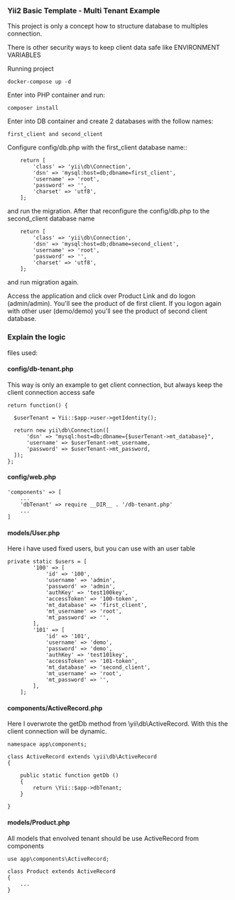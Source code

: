 ### Yii2 Basic Template - Multi Tenant Example

This project is only a concept how to structure database to multiples connection.

There is other security ways to keep client data safe like ENVIRONMENT VARIABLES

Running project

    docker-compose up -d

Enter into PHP container and run:

    composer install

Enter into DB container and create 2 databases with the follow names: 

    first_client and second_client

Configure config/db.php with the first_client database name::

```
    return [
        'class' => 'yii\db\Connection',
        'dsn' => 'mysql:host=db;dbname=first_client',
        'username' => 'root',
        'password' => '',
        'charset' => 'utf8',
    ];
```

and run the migration. After that reconfigure the config/db.php to the second_client database name 

```
    return [
        'class' => 'yii\db\Connection',
        'dsn' => 'mysql:host=db;dbname=second_client',
        'username' => 'root',
        'password' => '',
        'charset' => 'utf8',
    ];
```

and run migration again.

Access the application and click over Product Link and do logon (admin/admin). You'll see the product of de first client.
If you logon again with other user (demo/demo) you'll see the product of second client database.

### Explain the logic

files used:

#### config/db-tenant.php

This way is only an example to get client connection, but always keep the client connection access safe

```
return function() {

  $userTenant = Yii::$app->user->getIdentity();

  return new yii\db\Connection([
      'dsn' => "mysql:host=db;dbname={$userTenant->mt_database}",
      'username' => $userTenant->mt_username,
      'password' => $userTenant->mt_password,
  ]);
};
```

#### config/web.php

```
'components' => [
    ...
    'dbTenant' => require __DIR__ . '/db-tenant.php'
    ...
]
```

#### models/User.php

Here i have used fixed users, but you can use with an user table

```
private static $users = [
        '100' => [
            'id' => '100',
            'username' => 'admin',
            'password' => 'admin',
            'authKey' => 'test100key',
            'accessToken' => '100-token',
            'mt_database' => 'first_client',
            'mt_username' => 'root',
            'mt_password' => '',
        ],
        '101' => [
            'id' => '101',
            'username' => 'demo',
            'password' => 'demo',
            'authKey' => 'test101key',
            'accessToken' => '101-token',
            'mt_database' => 'second_client',
            'mt_username' => 'root',
            'mt_password' => '',
        ],
    ];
```
#### components/ActiveRecord.php

Here I overwrote the getDb method from \yii\db\ActiveRecord.
With this the client connection will be dynamic.

```
namespace app\components;

class ActiveRecord extends \yii\db\ActiveRecord
{

    public static function getDb ()
    {
        return \Yii::$app->dbTenant;
    }

}
```

#### models/Product.php

All models that envolved tenant should be use ActiveRecord from components

```
use app\components\ActiveRecord;

class Product extends ActiveRecord
{
    ...
}

```